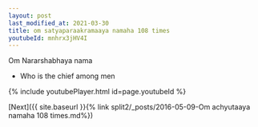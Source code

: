 ```yaml
---
layout: post
last_modified_at: 2021-03-30
title: om satyaparaakramaaya namaha 108 times
youtubeId: mnhrx3jHV4I
---
```

 
 
Om Nararshabhaya nama 
 
 -  Who is the chief among men 
 
  
 
  
 
 
 
 
 
 


{% include youtubePlayer.html id=page.youtubeId %}
 
[Next]({{ site.baseurl }}{% link  split2/_posts/2016-05-09-Om achyutaaya namaha 108 times.md%})
 

